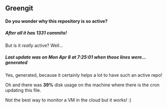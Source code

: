 ## Greengit

#### Do you wonder why this repository is so active?

##### After all it has 1331 commits!

But is it *really* active? Well...

##### Last update was on Mon Apr 8 at 7:25:01 when those lines were... generated

Yes, generated, because it certainly helps a lot to have such an active repo!

Oh and there was **39%** disk usage on the machine
where there is the cron updating this file.

Not the best way to monitor a VM in the cloud but it works! :)
